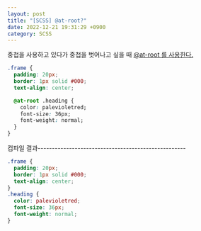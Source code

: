```yaml
---
layout: post
title: "[SCSS] @at-root?"
date: 2022-12-21 19:31:29 +0900
category: SCSS
---
```


중첩을 사용하고 있다가 중첩을 벗어나고 싶을 때 <u>@at-root 를 사용한다.</u>

```css
.frame {
  padding: 20px;
  border: 1px solid #000;
  text-align: center;

  @at-root .heading {
    color: palevioletred;
    font-size: 36px;
    font-weight: normal;
  }
}
```

컴파일 결과----------------------------------------------------

```css
.frame {
  padding: 20px;
  border: 1px solid #000;
  text-align: center;
}
.heading {
  color: palevioletred;
  font-size: 36px;
  font-weight: normal;
}
```
